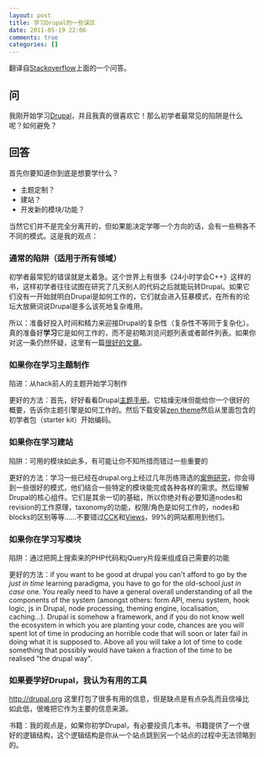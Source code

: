 ```yaml
---
layout: post
title: 学习Drupal的一些误区
date: 2011-05-19 22:06
comments: true
categories: []
---
```

翻译自<a href="http://stackoverflow.com/questions/1791553/what-are-the-most-common-pitfalls-for-a-beginner-drupal-user">Stackoverflow</a>上面的一个问答。
<h2>问</h2>
我刚开始学习<a href="http://en.wikipedia.org/wiki/Drupal">Drupal</a>，并且我真的很喜欢它！那么初学者最常见的陷阱是什么呢？如何避免？
<h2>回答</h2>
首先你要知道你到底是想要学什么？
<ul>
	<li>主题定制？</li>
	<li>建站？</li>
	<li>开发新的模块/功能？</li>
</ul>
当然它们并不是完全分离开的，但如果能决定学哪一个方向的话，会有一些稍各不不同的模式。这是我的观点：
<h3>通常的陷阱（适用于所有领域）</h3>
初学者最常犯的错误就是太着急。这个世界上有很多《24小时学会C++》这样的书，这样初学者往往试图在研究了几天别人的代码之后就能玩转Drupal。如果它们没有一开始就明白Drupal是如何工作的，它们就会进入狂暴模式，在所有的论坛大放厥词说Drupal是多么该死地复杂难用。

所以：准备好投入时间和精力来迎接Drupal的复杂性（复杂性不等同于复杂化）。真的准备好<strong>学习</strong>它是如何工作的，而不是初略浏览问题列表或者邮件列表。如果你对这一条仍然怀疑，这里有一篇<a href="http://norvig.com/21-days.html">很好的文章</a>。
<h3>如果你在学习主题制作</h3>
陷进：从hack前人的主题开始学习制作

更好的方法：首先，好好看看Drupal<a href="http://drupal.org/theme-guide">主题手册</a>。它枯燥无味但能给你一个很好的概要，告诉你主题引擎是如何工作的。然后下载安装<a href="http://drupal.org/project/zen">zen theme</a>然后从里面包含的初学者包（starter kit）开始编码。
<h3>如果你在学习建站</h3>
陷阱：可用的模块如此多，有可能让你不知所措而错过一些重要的

更好的方法：学习一些已经在drupal.org上经过几年历练筛选的<a href="http://drupal.org/cases">案例研究</a>，你会得到一些很好的模式，他们结合一些特定的模块能完成各种各样的需求。然后理解Drupal的核心组件。它们是其余一切的基础，所以你绝对有必要知道nodes和revision的工作原理，taxonomy的功能，权限/角色是如何工作的，nodes和blocks的区别等等……不要错过<a href="http://drupal.org/project/cck">CCK</a>和<a href="http://drupal.org/project/views">Views</a>，99%的网站都用到他们。
<h3>如果你在学习写模块</h3>
陷阱：通过把网上搜索来的PHP代码和jQuery片段来组成自己需要的功能

更好的方法：<em></em>if you want to be good at drupal you can't afford to go by the <em>just in time</em> learning paradigma, you have to go for the old-school <em>just in case</em> one. You really need to have a general overall understanding of all the  components of the system (amongst others: form API, menu system, hook  logic, js in Drupal, node processing, theming engine, localisation,  caching...). Drupal is somehow a framework, and if you do not know well  the ecosystem in which you are planting your code, chances are you will  spent lot of time in producing an horrible code that will soon or later  fail in doing what it is supposed to. Above all you will take a lot of  time to code something that possibly would have taken a fraction of the  time to be realised "the drupal way".
<h3>如果要学好Drupal，我认为有用的工具</h3>
<a href="http://drupal.org">http://drupal.org</a> 这里打包了很多有用的信息，但是缺点是有点杂乱而且信噪比如此低，很难把它作为主要的信息来源。

书籍：我的观点是，如果你初学Drupal，有必要投资几本书。书籍提供了一个很好的逻辑结构，这个逻辑结构是你从一个站点跳到另一个站点的过程中无法领略到的。
